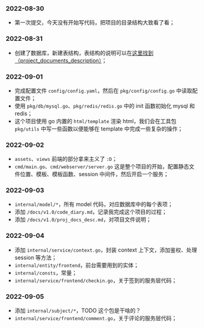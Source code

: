 ### 2022-08-30

- 第一次提交，今天没有开始写代码，把项目的目录结构大致看了看；

### 2022-08-31

- 创建了数据库，新建表结构，表结构的说明可以在[这里找到（project_documents_description）](./proj_docs_desc.md)；

### 2022-09-01

- 完成配置文件 `config/config.yaml`，然后在 `pkg/config/config.go` 中读取配置文件；
- 使用 `pkg/db/mysql.go`、`pkg/redis/redis.go` 中的 init 函数初始化 mysql 和 redis；
- 这个项目使用 go 内置的 `html/template` 渲染 html，我们会在工具包 `pkg/utils` 中写一些函数以便能够在 template 中完成一些复杂的操作；

### 2022-09-02

- `assets`、`views` 前端的部分拿来主义了 `:D`；
- `cmd/main.go`、`cmd/webserver/server.go` 这是整个项目的开始，配置静态文件位置、模板、模板函数、session 中间件，然后开启一个服务；

### 2022-09-03

- `internal/model/*`，所有 model 代码，对应数据库中的每个表项；
- 添加 `/docs/v1.0/code_diary.md`，记录我完成这个项目的过程；
- 添加 `/docs/v1.0/proj_docs_desc.md`，对项目文件说明；

### 2022-09-04

- 添加 `internal/service/context.go`，封装 context 上下文，添加鉴权、处理 session 等方法；
- `internal/entity/frontend`，前台需要用到的实体；
- `internal/consts`，常量；
- `internal/service/frontend/checkin.go`，关于签到的服务层代码；

### 2022-09-05

- 添加 `internal/subject/*`，TODO 这个包是干啥的？
- `internal/service/frontend/comment.go`，关于评论的服务层代码；
